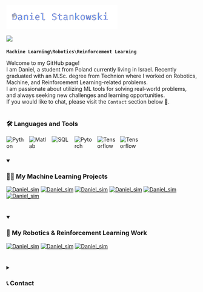 <p align="left">
  <a href="https://github.com/DenverCoder1">
    <img src="https://github.com/danielstankw/danielstankw/blob/main/name_no_bg.png" alt="Jonah Lawrence" /></a>
</p>

<p align="left">
   <a>
    <img src="https://readme-typing-svg.demolab.com?font=Fira+Code&pause=1000&color=A1B3F7&width=435&lines=Machine+Learning+%26+Robotics;Looking+for+learning+opportunities" /></a>
</p>

**`Machine Learning\Robotics\Reinforcement Learning`**

Welcome to my GitHub page! </br>
I am Daniel, a student from Poland currently living in Israel. Recently graduated with an M.Sc. degree from Technion where I worked on Robotics, Machine, and Reinforcement Learning-related problems. </br>
I am passionate about utilizing ML tools for solving real-world problems, and always seeking new challenges and learning opportunities. </br>
If you would like to chat, please visit the `Contact` section below 🙂. 

#

### 🛠️ Languages and Tools

<img align="left" alt="Python" width="50px" style="padding-right:10px;" src="https://cdn.jsdelivr.net/gh/devicons/devicon/icons/python/python-original-wordmark.svg"/>
<img align="left" alt="Matlab" width="50px" style="padding-right:10px;" src="https://cdn.jsdelivr.net/gh/devicons/devicon/icons/matlab/matlab-original.svg" />
<img align="left" alt="SQL" width="50px" style="padding-right:10px;" src="https://cdn.jsdelivr.net/gh/devicons/devicon/icons/mysql/mysql-original-wordmark.svg" />
<img align="left" alt="Pytorch" width="50px" style="padding-right:10px;" src="https://cdn.jsdelivr.net/gh/devicons/devicon/icons/pytorch/pytorch-original.svg" />
<img align="left" alt="Tensorflow" width="50px" style="padding-right:10px;" src="https://cdn.jsdelivr.net/gh/devicons/devicon/icons/tensorflow/tensorflow-original.svg" />
<img align="left" alt="Tensorflow" width="50px" style="padding-right:10px;" src="https://cdn.jsdelivr.net/gh/devicons/devicon/icons/git/git-original.svg" />

<br />

#

<details open> 
  <summary><h3>👨‍💻 My Machine Learning Projects</h3></summary>

   <p align="left">
    <a href="https://github.com/danielstankw/Daniel_simulation"><img width="278" src="https://github-readme-stats.vercel.app/api/pin/?username=danielstankw&repo=Daniel_simulation&theme=react&bg_color=1F222E&title_color=F85D7F&hide_border=true&icon_color=F8D866&show_icons=false&show_description=false" alt="Daniel_sim"></a>
    <a href="https://github.com/danielstankw/Daniel_simulation"><img width="278" src="https://github-readme-stats.vercel.app/api/pin/?username=danielstankw&repo=Daniel_simulation&theme=react&bg_color=1F222E&title_color=F85D7F&hide_border=true&icon_color=F8D866&show_icons=false&show_description=false" alt="Daniel_sim"></a>
    <a href="https://github.com/danielstankw/Daniel_simulation"><img width="278" src="https://github-readme-stats.vercel.app/api/pin/?username=danielstankw&repo=Daniel_simulation&theme=react&bg_color=1F222E&title_color=F85D7F&hide_border=true&icon_color=F8D866&show_icons=false&show_description=false" alt="Daniel_sim"></a>
    <a href="https://github.com/danielstankw/Daniel_simulation"><img width="278" src="https://github-readme-stats.vercel.app/api/pin/?username=danielstankw&repo=Daniel_simulation&theme=react&bg_color=1F222E&title_color=F85D7F&hide_border=true&icon_color=F8D866&show_icons=false&show_description=false" alt="Daniel_sim"></a>
    <a href="https://github.com/danielstankw/Daniel_simulation"><img width="278" src="https://github-readme-stats.vercel.app/api/pin/?username=danielstankw&repo=Daniel_simulation&theme=react&bg_color=1F222E&title_color=F85D7F&hide_border=true&icon_color=F8D866&show_icons=false&show_description=false" alt="Daniel_sim"></a>
     <a href="https://github.com/danielstankw/Daniel_simulation"><img width="278" src="https://github-readme-stats.vercel.app/api/pin/?username=danielstankw&repo=Daniel_simulation&theme=react&bg_color=1F222E&title_color=F85D7F&hide_border=true&icon_color=F8D866&show_icons=false&show_description=false" alt="Daniel_sim"></a>
  </p>
</details>

#

<details open> 
  <summary><h3>🤖 My Robotics & Reinforcement Learning Work</h3></summary>

   <p align="left">
    <a href="https://github.com/danielstankw/Daniel_simulation"><img width="278" src="https://github-readme-stats.vercel.app/api/pin/?username=danielstankw&repo=Daniel_simulation&theme=react&bg_color=1F222E&title_color=6fdc6f&hide_border=true&icon_color=F8D866&show_icons=false&show_description=false" alt="Daniel_sim"></a>
    <a href="https://github.com/danielstankw/Daniel_simulation"><img width="278" src="https://github-readme-stats.vercel.app/api/pin/?username=danielstankw&repo=Daniel_simulation&theme=react&bg_color=1F222E&title_color=6fdc6f&hide_border=true&icon_color=F8D866&show_icons=false&show_description=false" alt="Daniel_sim"></a>
    <a href="https://github.com/danielstankw/Daniel_simulation"><img width="278" src="https://github-readme-stats.vercel.app/api/pin/?username=danielstankw&repo=Daniel_simulation&theme=react&bg_color=1F222E&title_color=6fdc6f&hide_border=true&icon_color=F8D866&show_icons=false&show_description=false" alt="Daniel_sim"></a>
  </p>
</details>

#

<details closed> 
  <summary><h3>📞 Contact</h3></summary>
  
Hello!
If you would like to collaborate on some project, have a question, or just want to connect, I would be happy to get to know you!
The best way to contact me is via connecting on LinkedIn.
<p align="left">
  <a href="https://www.linkedin.com/in/danielstankowski/"><img width="32px" alt="LinkedIn" title="LinkedIn" src="https://i.imgur.com/B1QTZc8.png"/></a>
</p>

</details>



          
          
